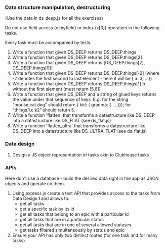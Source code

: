 ### Data structure manipulation, destructuring

(Use the data in ds_deep.js for all the exercises)

Do not use field access (x.myfield) or index (x[0]) operators in the following tasks.

Every task must be accompanied by tests.

1. Write a function that given DS_DEEP returns DS_DEEP.things
2. Write a function that given DS_DEEP returns DS_DEEP.things[2]
3. Write a function that given DS_DEEP returns [DS_DEEP.things[2], DS_DEEP.things[0]]
4. Write a function that given DS_DEEP returns DS_DEEP.things[-2] (where -2 denotes the first second to last element - here it will be { a: 3, ...})
5. Write a function that given DS_DEEP returns DS_DEEP.things[1].b without the first element (must return [5,6]) 
6. Write a function that given DS_DEEP and a string of glued keys returns the value under that sequence of keys. E.g. for the string "mouse.cat.dog" should return { kid: { granma: { ... }}}; for "things.1.c.k2" should return 5.
7. Write a function 'flatten' that transforms a datastructure like DS_DEEP into a datastructure like DS_FLAT (see ds_flat.js)
8. Write a function 'flatten_ultra' that transforms a datastructure like DS_DEEP into a datastructure like DS_ULTRA_FLAT (see ds_flat.js)


### Data design

1. Design a JS object representation of tasks akin to Clubhouse tasks


### APIs

Here don't use a database - build the desired data right in the app as JSON objects and operate on them.

1. Using express.js create a test API that provides access to the tasks from Data Design.1 and allows to:
    - get all tasks
    - get a specific task by its id
    - get all tasks that belong to an epic with a particular id
    - get all tasks that are in a particular status
    - get all tasks that are in one of several allowed statuses
    - get tasks filtered simultaneously by status and epic
2. Ensure your API has only two distinct routes (for one task and for many tasks)
